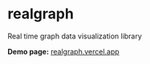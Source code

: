 # realgraph

Real time graph data visualization library

<b>Demo page:</b> [realgraph.vercel.app](https://realgraph.vercel.app/)
